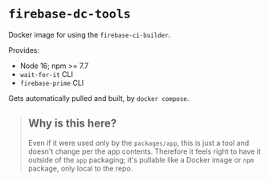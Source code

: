 # `firebase-dc-tools`

Docker image for using the `firebase-ci-builder`.

Provides:

- Node 16; npm >= 7.7
- `wait-for-it` CLI
- `firebase-prime` CLI

Gets automatically pulled and built, by `docker compose`.

>## Why is this here?
> 
> Even if it were used only by the `packages/app`, this is just a tool and doesn't change per the app contents.
> Therefore it feels right to have it outside of the `app` packaging; it's pullable like a Docker image or `npm`
> package, only local to the repo.
